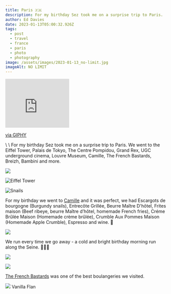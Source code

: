 ```yaml
---
title: Paris 🇫🇷
description: For my birthday Sez took me on a surprise trip to Paris.
author: Ed Davies
date: 2023-01-13T05:00:32.926Z
tags:
  - post
  - travel
  - france
  - paris
  - photo
  - photography
image: /assets/images/2023-01-13_no-limit.jpg
imageAlt: NO LIMIT
---
```

<iframe src="https://giphy.com/embed/l0G1986g38J0tpo5y" width="200" height="153" frameBorder="0" class="giphy-embed" allowFullScreen></iframe><p><a href="https://giphy.com/gifs/thesimpsons-the-simpsons-4x8-l0G1986g38J0tpo5y">via GIPHY</a></p>\
\
For my birthday Sez took me on a surprise trip to Paris. We went to the Eiffel Tower, Palais de Tokyo, The Centre Pompidou, Grand Rex, UGC underground cinema, Louvre Museum, Camille, The French Bastards, Breizh, Bambini and more.

![](/assets/images/2023-01-13_pompidou.jpg)

![Eiffel Tower](/assets/images/2023-01-13_tower.jpg "Eiffel Tower")

![Snails](/assets/images/2023-01-13_snails.jpg "Escargots de bourgogne / Burgundy snails")

For my birthday we went to <a href="https://camille-restaurant.com/" target="_blank">Camille</a> and it was perfect, we had Escargots de bourgogne (Burgundy snails), Entrecôte Grillée, Beurre Maître D'hôtel, Frites maison (Beef ribeye, beurre Maître d’hôtel, homemade French fries), Créme Brûlée Maison (Homemade crème brûlée), Crumble Aux Pommes Maison (Homemade Apple Crumble), Espresso and wine. 🍷

![](/assets/images/2023-01-13-run.jpg)

W﻿e run every time we go away - a cold and bright birthday morning run along the Seine. 🏃🏾‍♀️

![](/assets/images/2023-01-13_train.jpg)

![](/assets/images/2023-01-13_bastards-1.jpg)

<a href="http://thefrenchbastards.fr/" target="_blank">The French Bastards</a> was one of the best boulangeries we visited.

![](/assets/images/2023-01-13-bastards-2.jpg)
V﻿anilla Flan
